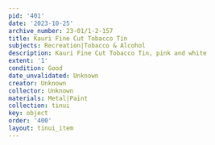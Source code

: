 ```yaml
---
pid: '401'
date: '2023-10-25'
archive_number: 23-01/1-2-157
title: Kauri Fine Cut Tobacco Tin
subjects: Recreation|Tobacco & Alcohol
description: Kauri Fine Cut Tobacco Tin, pink and white
extent: '1'
condition: Good
date_unvalidated: Unknown
creator: Unknown
collector: Unknown
materials: Metal|Paint
collection: tinui
key: object
order: '400'
layout: tinui_item
---
```

